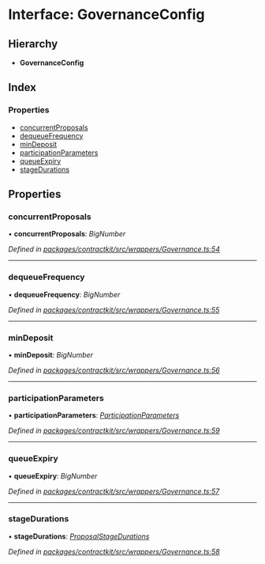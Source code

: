 # Interface: GovernanceConfig

## Hierarchy

* **GovernanceConfig**

## Index

### Properties

* [concurrentProposals](_contractkit_src_wrappers_governance_.governanceconfig.md#concurrentproposals)
* [dequeueFrequency](_contractkit_src_wrappers_governance_.governanceconfig.md#dequeuefrequency)
* [minDeposit](_contractkit_src_wrappers_governance_.governanceconfig.md#mindeposit)
* [participationParameters](_contractkit_src_wrappers_governance_.governanceconfig.md#participationparameters)
* [queueExpiry](_contractkit_src_wrappers_governance_.governanceconfig.md#queueexpiry)
* [stageDurations](_contractkit_src_wrappers_governance_.governanceconfig.md#stagedurations)

## Properties

###  concurrentProposals

• **concurrentProposals**: *BigNumber*

*Defined in [packages/contractkit/src/wrappers/Governance.ts:54](https://github.com/celo-org/celo-monorepo/blob/master/packages/contractkit/src/wrappers/Governance.ts#L54)*

___

###  dequeueFrequency

• **dequeueFrequency**: *BigNumber*

*Defined in [packages/contractkit/src/wrappers/Governance.ts:55](https://github.com/celo-org/celo-monorepo/blob/master/packages/contractkit/src/wrappers/Governance.ts#L55)*

___

###  minDeposit

• **minDeposit**: *BigNumber*

*Defined in [packages/contractkit/src/wrappers/Governance.ts:56](https://github.com/celo-org/celo-monorepo/blob/master/packages/contractkit/src/wrappers/Governance.ts#L56)*

___

###  participationParameters

• **participationParameters**: *[ParticipationParameters](_contractkit_src_wrappers_governance_.participationparameters.md)*

*Defined in [packages/contractkit/src/wrappers/Governance.ts:59](https://github.com/celo-org/celo-monorepo/blob/master/packages/contractkit/src/wrappers/Governance.ts#L59)*

___

###  queueExpiry

• **queueExpiry**: *BigNumber*

*Defined in [packages/contractkit/src/wrappers/Governance.ts:57](https://github.com/celo-org/celo-monorepo/blob/master/packages/contractkit/src/wrappers/Governance.ts#L57)*

___

###  stageDurations

• **stageDurations**: *[ProposalStageDurations](_contractkit_src_wrappers_governance_.proposalstagedurations.md)*

*Defined in [packages/contractkit/src/wrappers/Governance.ts:58](https://github.com/celo-org/celo-monorepo/blob/master/packages/contractkit/src/wrappers/Governance.ts#L58)*
